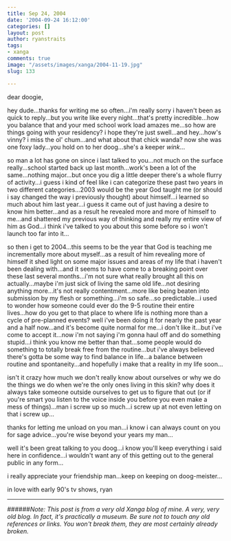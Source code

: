 ```yaml
---
title: Sep 24, 2004
date: '2004-09-24 16:12:00'
categories: []
layout: post
author: ryanstraits
tags:
- xanga
comments: true
image: "/assets/images/xanga/2004-11-19.jpg"
slug: 133

---
```

dear doogie,

<!-- break -->

hey dude...thanks for writing me so often...i'm really sorry i haven't been as quick to reply...but you write like every night...that's pretty incredible...how you balance that and your med school work load amazes me...so how are things going with your residency? i hope they're just swell...and hey...how's vinny? i miss the ol' chum...and what about that chick wanda? now she was one foxy lady...you hold on to her doog...she's a keeper *wink*...

so man a lot has gone on since i last talked to you...not much on the surface really...school started back up last month...work's been a lot of the same...nothing major...but once you dig a little deeper there's a whole flurry of activity...i guess i kind of feel like i can categorize these past two years in two different categories...2003 would be the year God taught me (or should i say changed the way i previously thought) about himself...i learned so much about him last year...i guess it came out of just having a desire to know him better...and as a result he revealed more and more of himself to me...and shattered my previous way of thinking and really my entire view of him as God...i think i've talked to you about this some before so i won't launch too far into it...

so then i get to 2004...this seems to be the year that God is teaching me incrementally more about myself...as a result of him revealing more of himself it shed light on some major issues and areas of my life that i haven't been dealing with...and it seems to have come to a breaking point over these last several months...i'm not sure what really brought all this on actually...maybe i'm just sick of living the same old life...not desiring anything more...it's not really contentment...more like being beaten into submission by my flesh or something...i'm so safe...so predictable...i used to wonder how someone could ever do the 9-5 routine their entire lives...how do you get to that place to where life is nothing more than a cycle of pre-planned events? well i've been doing it for nearly the past year and a half now...and it's become quite normal for me...i don't like it...but i've come to accept it...now i'm not saying i'm gonna haul off and do something stupid...i think you know me better than that...some people would do something to totally break free from the routine...but i've always believed there's gotta be some way to find balance in life...a balance between routine and spontaneity...and hopefully i make that a reality in my life soon...

isn't it crazy how much we don't really know about ourselves or why we do the things we do when we're the only ones living in this skin? why does it always take someone outside ourselves to get us to figure that out (or if you're smart you listen to the voice inside you before you even make a mess of things)...man i screw up so much...i screw up at not even letting on that i screw up...

thanks for letting me unload on you man...i know i can always count on you for sage advice...you're wise beyond your years my man...

well it's been great talking to you doog...i know you'll keep everything i said here in confidence...i wouldn't want any of this getting out to the general public in any form...

i really appreciate your friendship man...keep on keeping on doog-meister...

in love with early 90's tv shows,
ryan

---

######*Note: This post is from a very old Xanga blog of mine. A very, very old blog. In fact, it's practically a museum. Be sure not to touch any old references or links. You won't break them, they are most certainly already broken.*